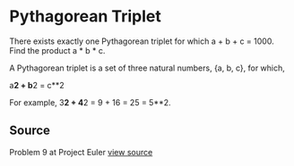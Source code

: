 # Pythagorean Triplet

There exists exactly one Pythagorean triplet for which a + b + c = 1000. Find the product a * b * c.

A Pythagorean triplet is a set of three natural numbers, {a, b, c}, for
which,

a**2 + b**2 = c**2

For example, 3**2 + 4**2 = 9 + 16 = 25 = 5**2.


## Source

Problem 9 at Project Euler [view source](http://projecteuler.net/problem=9)
